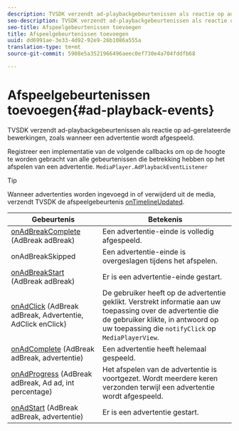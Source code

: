 ```yaml
---
description: TVSDK verzendt ad-playbackgebeurtenissen als reactie op ad-gerelateerde bewerkingen, zoals wanneer een advertentie wordt afgespeeld.
seo-description: TVSDK verzendt ad-playbackgebeurtenissen als reactie op ad-gerelateerde bewerkingen, zoals wanneer een advertentie wordt afgespeeld.
seo-title: Afspeelgebeurtenissen toevoegen
title: Afspeelgebeurtenissen toevoegen
uuid: dd6991ae-3e33-4d92-92e9-26b1086a555a
translation-type: tm+mt
source-git-commit: 5908e5a3521966496aeec0ef730e4a704fddfb68

---
```



# Afspeelgebeurtenissen toevoegen{#ad-playback-events}

TVSDK verzendt ad-playbackgebeurtenissen als reactie op ad-gerelateerde bewerkingen, zoals wanneer een advertentie wordt afgespeeld.

Registreer een implementatie van de volgende callbacks om op de hoogte te worden gebracht van alle gebeurtenissen die betrekking hebben op het afspelen van een advertentie. `MediaPlayer.AdPlaybackEventListener`

>[!TIP]
>
>Wanneer advertenties worden ingevoegd in of verwijderd uit de media, verzendt TVSDK de afspeelgebeurtenis [onTimelineUpdated](https://help.adobe.com/en_US/primetime/api/psdk/javadoc_1.4/com/adobe/mediacore/MediaPlayer.PlaybackEventListener.html#onTimelineUpdated()).

| Gebeurtenis | Betekenis |
|---|---|
| [onAdBreakComplete](https://help.adobe.com/en_US/primetime/api/psdk/javadoc_1.4/com/adobe/mediacore/MediaPlayer.AdPlaybackEventListener.html#onAdBreakComplete(com.adobe.mediacore.timeline.advertising.AdBreak)) (AdBreak adBreak) | Een advertentie-einde is volledig afgespeeld. |
| onAdBreakSkipped | Een advertentie-einde is overgeslagen tijdens het afspelen. |
| [onAdBreakStart](https://help.adobe.com/en_US/primetime/api/psdk/javadoc_1.4/com/adobe/mediacore/MediaPlayer.AdPlaybackEventListener.html#onAdBreakStart(com.adobe.mediacore.timeline.advertising.AdBreak)) (AdBreak adBreak) | Er is een advertentie-einde gestart. |
| [onAdClick](https://help.adobe.com/en_US/primetime/api/psdk/javadoc_1.4/com/adobe/mediacore/MediaPlayer.AdPlaybackEventListener.html#onAdClick(com.adobe.mediacore.timeline.advertising.AdBreak,%20com.adobe.mediacore.timeline.advertising.Ad,%20com.adobe.mediacore.timeline.advertising.AdClick)) (AdBreak adBreak, Advertentie, AdClick enClick) | De gebruiker heeft op de advertentie geklikt. Verstrekt informatie aan uw toepassing over de advertentie die de gebruiker klikte, in antwoord op uw toepassing die `notifyClick` op `MediaPlayerView`. |
| [onAdComplete](https://help.adobe.com/en_US/primetime/api/psdk/javadoc_1.4/com/adobe/mediacore/MediaPlayer.AdPlaybackEventListener.html#onAdComplete(com.adobe.mediacore.timeline.advertising.AdBreak)) (AdBreak adBreak, advertentie) | Een advertentie heeft helemaal gespeeld. |
| [onAdProgress](https://help.adobe.com/en_US/primetime/api/psdk/javadoc_1.4/com/adobe/mediacore/MediaPlayer.AdPlaybackEventListener.html#onAdProgress(com.adobe.mediacore.timeline.advertising.AdBreak,com.adobe.mediacore.timeline.advertising.Ad,%20int)) (AdBreak adBreak, Ad ad, int percentage) | Het afspelen van de advertentie is voortgezet. Wordt meerdere keren verzonden terwijl een advertentie wordt afgespeeld. |
| [onAdStart](https://help.adobe.com/en_US/primetime/api/psdk/javadoc_1.4/com/adobe/mediacore/MediaPlayer.AdPlaybackEventListener.html#onAdStart(com.adobe.mediacore.timeline.advertising.AdBreak,%20com.adobe.mediacore.timeline.advertising.Ad)) (AdBreak adBreak, advertentie) | Er is een advertentie gestart. |